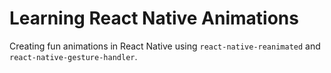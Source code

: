 # Learning React Native Animations
Creating fun animations in React Native using `react-native-reanimated` and `react-native-gesture-handler`.